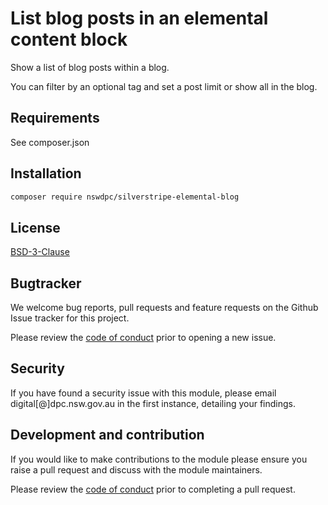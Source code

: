 # List blog posts in an elemental content block

Show a list of blog posts within a blog.

You can filter by an optional tag and set a post limit or show all in the blog.

## Requirements

See composer.json

## Installation

```sh
composer require nswdpc/silverstripe-elemental-blog
```

## License

[BSD-3-Clause](./LICENSE.md)

## Bugtracker

We welcome bug reports, pull requests and feature requests on the Github Issue tracker for this project.

Please review the [code of conduct](./code-of-conduct.md) prior to opening a new issue.

## Security

If you have found a security issue with this module, please email digital[@]dpc.nsw.gov.au in the first instance, detailing your findings.

## Development and contribution

If you would like to make contributions to the module please ensure you raise a pull request and discuss with the module maintainers.

Please review the [code of conduct](./code-of-conduct.md) prior to completing a pull request.
